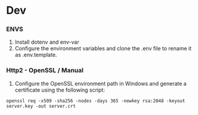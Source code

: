 # Dev
### ENVS
1. Install dotenv and env-var
2. Configure the environment variables and clone the .env file to rename it as .env.template.

### Http2 - OpenSSL / Manual
1. Configure the OpenSSL environment path in Windows and generate a certificate using the following script:
```
openssl req -x509 -sha256 -nodes -days 365 -newkey rsa:2048 -keyout server.key -out server.crt
```